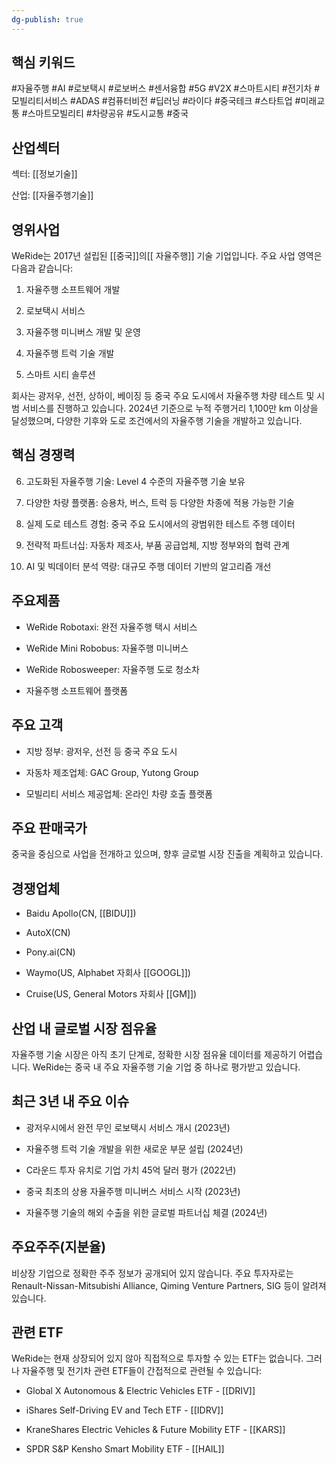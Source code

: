 ```yaml
---
dg-publish: true
---
```

## 핵심 키워드

#자율주행 #AI #로보택시 #로보버스 #센서융합 #5G #V2X #스마트시티 #전기차 #모빌리티서비스 #ADAS #컴퓨터비전 #딥러닝 #라이다 #중국테크 #스타트업 #미래교통 #스마트모빌리티 #차량공유 #도시교통 #중국 

## 산업섹터

섹터: [[정보기술]]

산업: [[자율주행기술]]

## 영위사업

WeRide는 2017년 설립된 [[중국]]의[[ 자율주행]] 기술 기업입니다. 주요 사업 영역은 다음과 같습니다:

1. 자율주행 소프트웨어 개발
    
2. 로보택시 서비스
    
3. 자율주행 미니버스 개발 및 운영
    
4. 자율주행 트럭 기술 개발
    
5. 스마트 시티 솔루션
    

회사는 광저우, 선전, 상하이, 베이징 등 중국 주요 도시에서 자율주행 차량 테스트 및 시범 서비스를 진행하고 있습니다. 2024년 기준으로 누적 주행거리 1,100만 km 이상을 달성했으며, 다양한 기후와 도로 조건에서의 자율주행 기술을 개발하고 있습니다.

## 핵심 경쟁력

6. 고도화된 자율주행 기술: Level 4 수준의 자율주행 기술 보유
    
7. 다양한 차량 플랫폼: 승용차, 버스, 트럭 등 다양한 차종에 적용 가능한 기술
    
8. 실제 도로 테스트 경험: 중국 주요 도시에서의 광범위한 테스트 주행 데이터
    
9. 전략적 파트너십: 자동차 제조사, 부품 공급업체, 지방 정부와의 협력 관계
    
10. AI 및 빅데이터 분석 역량: 대규모 주행 데이터 기반의 알고리즘 개선
    

## 주요제품

- WeRide Robotaxi: 완전 자율주행 택시 서비스
    
- WeRide Mini Robobus: 자율주행 미니버스
    
- WeRide Robosweeper: 자율주행 도로 청소차
    
- 자율주행 소프트웨어 플랫폼
    

## 주요 고객

- 지방 정부: 광저우, 선전 등 중국 주요 도시
    
- 자동차 제조업체: GAC Group, Yutong Group
    
- 모빌리티 서비스 제공업체: 온라인 차량 호출 플랫폼
    

## 주요 판매국가

중국을 중심으로 사업을 전개하고 있으며, 향후 글로벌 시장 진출을 계획하고 있습니다.

## 경쟁업체

- Baidu Apollo(CN, [[BIDU]])
    
- AutoX(CN)
    
- Pony.ai(CN)
    
- Waymo(US, Alphabet 자회사 [[GOOGL]])
    
- Cruise(US, General Motors 자회사 [[GM]])
    

## 산업 내 글로벌 시장 점유율

자율주행 기술 시장은 아직 초기 단계로, 정확한 시장 점유율 데이터를 제공하기 어렵습니다. WeRide는 중국 내 주요 자율주행 기술 기업 중 하나로 평가받고 있습니다.

## 최근 3년 내 주요 이슈

- 광저우시에서 완전 무인 로보택시 서비스 개시 (2023년)
    
- 자율주행 트럭 기술 개발을 위한 새로운 부문 설립 (2024년)
    
- C라운드 투자 유치로 기업 가치 45억 달러 평가 (2022년)
    
- 중국 최초의 상용 자율주행 미니버스 서비스 시작 (2023년)
    
- 자율주행 기술의 해외 수출을 위한 글로벌 파트너십 체결 (2024년)
    

## 주요주주(지분율)

비상장 기업으로 정확한 주주 정보가 공개되어 있지 않습니다. 주요 투자자로는 Renault-Nissan-Mitsubishi Alliance, Qiming Venture Partners, SIG 등이 알려져 있습니다.

## 관련 ETF

WeRide는 현재 상장되어 있지 않아 직접적으로 투자할 수 있는 ETF는 없습니다. 그러나 자율주행 및 전기차 관련 ETF들이 간접적으로 관련될 수 있습니다:

- Global X Autonomous & Electric Vehicles ETF - [[DRIV]]
    
- iShares Self-Driving EV and Tech ETF - [[IDRV]]
    
- KraneShares Electric Vehicles & Future Mobility ETF - [[KARS]]
    
- SPDR S&P Kensho Smart Mobility ETF - [[HAIL]]